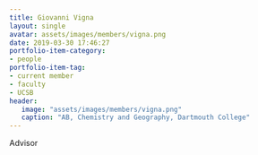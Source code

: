 ```yaml
---
title: Giovanni Vigna
layout: single
avatar: assets/images/members/vigna.png
date: 2019-03-30 17:46:27
portfolio-item-category:
- people
portfolio-item-tag:
- current member
- faculty
- UCSB
header:
   image: "assets/images/members/vigna.png"
   caption: "AB, Chemistry and Geography, Dartmouth College"
---
```

Advisor
